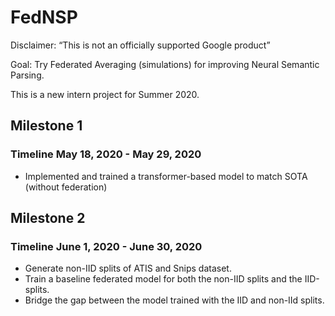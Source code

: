 # FedNSP

Disclaimer: “This is not an officially supported Google product”

Goal: Try Federated Averaging (simulations) for improving Neural Semantic Parsing.

This is a new intern project for Summer 2020.

## Milestone 1 
### Timeline May 18, 2020 - May 29, 2020
- Implemented and trained a transformer-based model to match SOTA (without federation)

## Milestone 2 
### Timeline June 1, 2020 - June 30, 2020
- Generate non-IID splits of ATIS and Snips dataset.
- Train a baseline federated model for both the non-IID splits and the IID-splits.
- Bridge the gap between the model trained with the IID and non-IId splits.




